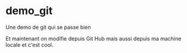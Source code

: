 # demo_git
Une demo de git qui se passe bien

Et maintenant on modifie depuis Git Hub
mais aussi depuis ma machine locale et c'est cool.

